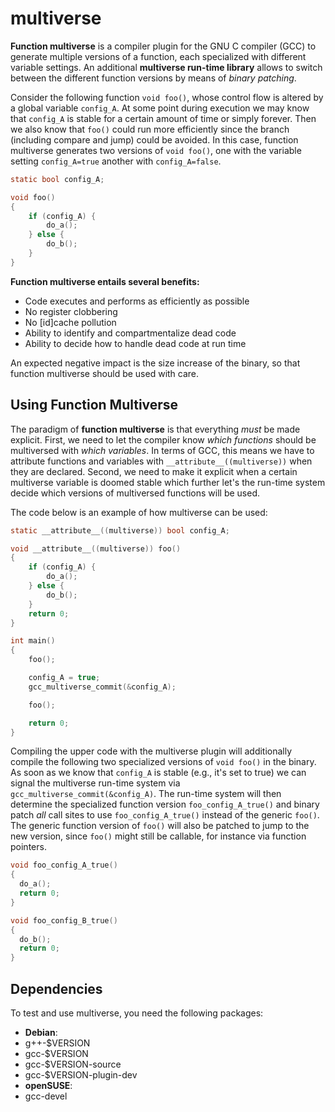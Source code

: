 # multiverse
__Function multiverse__ is a compiler plugin for the GNU C compiler (GCC) to generate multiple versions of a function, each specialized with different variable settings.  An additional __multiverse run-time library__ allows to switch between the different function versions by means of *binary patching*.

Consider the following function `void foo()`, whose control flow is altered by a global variable `config_A`.  At some point during execution we may know that `config_A` is stable for a certain amount of time or simply forever.  Then we also know that `foo()` could run more efficiently since the branch (including compare and jump) could be avoided.  In this case, function multiverse generates two versions of `void foo()`, one with the variable setting `config_A=true` another with `config_A=false`.
```c
static bool config_A;

void foo()
{
    if (config_A) {
        do_a();
    } else {
        do_b();
    }
}
```

__Function multiverse entails several benefits:__
* Code executes and performs as efficiently as possible
* No register clobbering
* No [id]cache pollution
* Ability to identify and compartmentalize dead code
* Ability to decide how to handle dead code at run time

An expected negative impact is the size increase of the binary, so that function multiverse should be used with care.

## Using Function Multiverse
The paradigm of __function multiverse__ is that everything *must* be made explicit.  First, we need to let the compiler know *which functions* should be multiversed with *which variables*.  In terms of GCC, this means we have to attribute functions and variables with `__attribute__((multiverse))` when they are declared.  Second, we need to make it explicit when a certain multiverse variable is doomed stable which further let's the run-time system decide which versions of multiversed functions will be used.

The code below is an example of how multiverse can be used:
```c
static __attribute__((multiverse)) bool config_A;

void __attribute__((multiverse)) foo()
{
    if (config_A) {
        do_a();
    } else {
        do_b();
    }
    return 0;
}

int main()
{
    foo();

    config_A = true;
    gcc_multiverse_commit(&config_A);

    foo();

    return 0;
}
```

Compiling the upper code with the multiverse plugin will additionally compile the following two specialized versions of `void foo()` in the binary.  As soon as we know that `config_A` is stable (e.g., it's set to true) we can signal the multiverse run-time system via `gcc_multiverse_commit(&config_A)`.  The run-time system will then determine the specialized function version `foo_config_A_true()` and binary patch *all* call sites to use `foo_config_A_true()` instead of the generic `foo()`.  The generic function version of `foo()` will also be patched to jump to the new version, since `foo()` might still be callable, for instance via function pointers.
```c
void foo_config_A_true()
{
  do_a();
  return 0;
}

void foo_config_B_true()
{
  do_b();
  return 0;
}
```

## Dependencies
To test and use multiverse, you need the following packages:
* __Debian__:
 * g++-$VERSION
 * gcc-$VERSION
 * gcc-$VERSION-source
 * gcc-$VERSION-plugin-dev
* __openSUSE__:
 * gcc-devel
